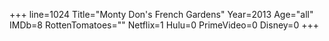 +++
line=1024
Title="Monty Don's French Gardens"
Year=2013
Age="all"
IMDb=8
RottenTomatoes=""
Netflix=1
Hulu=0
PrimeVideo=0
Disney=0
+++

